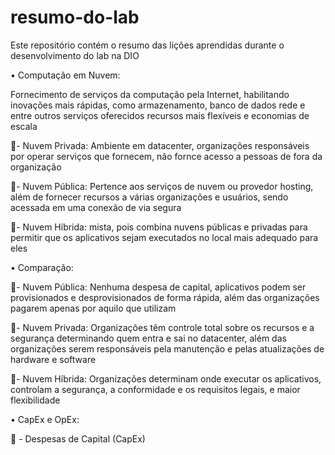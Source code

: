 # resumo-do-lab
Este repositório contém o resumo das lições aprendidas durante o desenvolvimento do lab na DIO

• Computação em Nuvem:

Fornecimento de serviços da computação pela Internet, habilitando inovações mais rápidas, como armazenamento, banco de dados rede e entre outros serviços oferecidos
recursos mais flexíveis e economias de escala

🍉- Νuvem Privada: Ambiente em datacenter, organizações responsáveis por operar serviços que fornecem, não fornce acesso a pessoas de fora da organização

🍉- Νuvem Pública: Pertence aos serviços de nuvem ou provedor hosting, além de fornecer recursos a várias organizações e usuários, sendo acessada em uma conexão de via segura

🍉- Νuvem Híbrida: mista, pois combina nuvens públicas e privadas para permitir que os aplicativos sejam executados no local mais adequado para eles

• Comparação:

🍉- Νuvem Pública: Nenhuma despesa de capital, aplicativos podem ser provisionados e desprovisionados de forma rápida, além das organizações pagarem apenas por aquilo que utilizam

🍉- Νuvem Privada: Organizações têm controle total sobre os recursos e a segurança determinando quem entra e sai no datacenter, além das organizações serem responsáveis pela manutenção e pelas atualizações de hardware e software

🍉- Νuvem Híbrida: Organizações determinam onde executar os aplicativos, controlam a segurança, a conformidade e os requisitos legais, e maior flexibilidade

• CapEx e OpEx:

🧶 - Despesas de Capital (CapEx)

